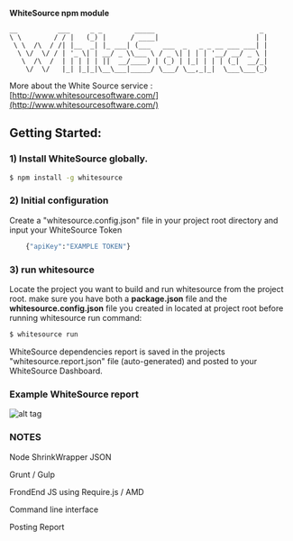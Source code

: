 **WhiteSource npm module**
  
    __          ___     _ _        _____                          _ 
    \ \        / / |   (_) |      / ____|                        | |
     \ \  /\  / /| |__  _| |_ ___| (___   ___  _   _ _ __ ___ ___| |
      \ \/  \/ / | '_ \| | __/ _ \\___ \ / _ \| | | | '__/ __/ _ \ |
       \  /\  /  | | | | | ||  __/____) | (_) | |_| | | | (_|  __/_|
        \/  \/   |_| |_|_|\__\___|_____/ \___/ \__,_|_|  \___\___(_)
                                                                 
                                                                 




More about the White Source service : [http://www.whitesourcesoftware.com/](http://www.whitesourcesoftware.com/)

## Getting Started:

### 1) Install WhiteSource **globally**.
```bash
$ npm install -g whitesource
```

### 2) Initial configuration
Create a "whitesource.config.json" file in your project root directory and input your WhiteSource Token 

```bash
	{"apiKey":"EXAMPLE TOKEN"}
```

### 3) run whitesource

Locate the project you want to build and run whitesource from the project root.
make sure you have both a **package.json** file and the **whitesource.config.json** file you created in located at project root before running whitesource run command:

```bash
$ whitesource run
```

WhiteSource dependencies report is saved in the projects "whitesource.report.json" file (auto-generated)
and posted to your WhiteSource Dashboard.


### Example WhiteSource report ###
![alt tag](http://www.whitesourcesoftware.com/wp/wp-content/uploads/2014/05/slider2_032.png)



### NOTES ###

Node ShrinkWrapper JSON

Grunt / Gulp

FrondEnd JS using Require.js / AMD

Command line interface

Posting Report
